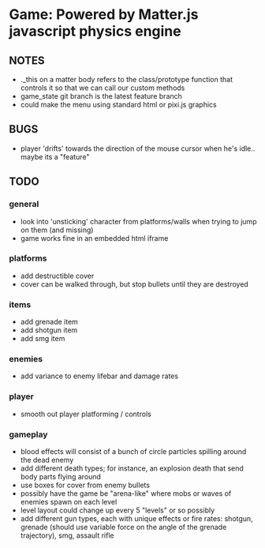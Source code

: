 # Game: Powered by Matter.js javascript physics engine

## NOTES
- ._this on a matter body refers to the class/prototype function that controls it so that we can call our custom methods
- game_state git branch is the latest feature branch
- could make the menu using standard html or pixi.js graphics

## BUGS
- player 'drifts' towards the direction of the mouse cursor when he's idle.. maybe its a "feature"

## TODO

### general
- look into 'unsticking' character from platforms/walls when trying to jump on them (and missing)
- game works fine in an embedded html iframe

### platforms
- add destructible cover
- cover can be walked through, but stop bullets until they are destroyed

### items
- add grenade item
- add shotgun item
- add smg item

### enemies
- add variance to enemy lifebar and damage rates

### player
- smooth out player platforming / controls

### gameplay
- blood effects will consist of a bunch of circle particles spilling around the dead enemy
- add different death types; for instance, an explosion death that send body parts flying around
- use boxes for cover from enemy bullets
- possibly have the game be "arena-like" where mobs or waves of enemies spawn on each level
- level layout could change up every 5 "levels" or so possibly
- add different gun types, each with unique effects or fire rates: shotgun, grenade (should use variable force on the angle of the grenade trajectory), smg, assault rifle
